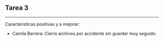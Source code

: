 Tarea 3 
--------------------------------------------------



--------------------------------------------------
Caracteristicas positivas y a mejorar:
 - Camila Barrera: Cierra archivos por accidente sin guardar muy seguido.
